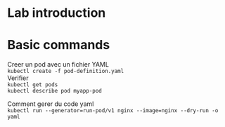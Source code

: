 # Lab introduction 
# Basic commands  
Creer un pod avec un fichier YAML  
    ``kubectl create -f pod-definition.yaml``  
Verifier  
``kubectl get pods``  
``kubectl describe pod myapp-pod``  

Comment gerer du code yaml  
``kubectl run --generator=run-pod/v1 nginx --image=nginx --dry-run -o yaml``
